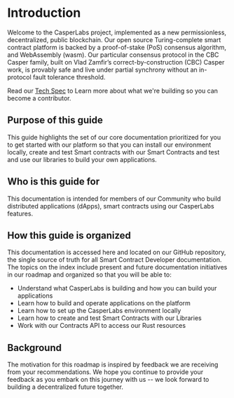 Introduction
============

Welcome to the CasperLabs project, implemented as a new permissionless, decentralized, public blockchain. Our open source Turing-complete smart contract platform is backed by a proof-of-stake (PoS) consensus algorithm, and WebAssembly (wasm). Our particular consensus protocol in the CBC Casper family, built on Vlad Zamfir’s correct-by-construction (CBC) Casper work, is provably safe and live under partial synchrony without an in-protocol fault tolerance threshold.

Read our [Tech Spec](https://techspec.casperlabs.io/en/latest/) to Learn more about what we're building so you can become a contributor.

## Purpose of this guide

This guide highlights the set of our core documentation prioritized for you to get started with our platform so that you can install our environment locally, create and test Smart contracts with our Smart Contracts and test and use our libraries to build your own applications.

## Who is this guide for
This documentation is intended for members of our Community who build distributed applications (dApps), smart contracts using our CasperLabs features.

## How this guide is organized

This documentation is accessed here and located on our GitHub repository, the single source of truth for all Smart Contract Developer documentation. The topics on the index include present and future documentation initiatives in our roadmap and organized so that you will be able to:

- Understand what CasperLabs is building and how you can build your applications
- Learn how to build and operate applications on the platform
- Learn how to set up the CasperLabs environment locally
- Learn how to create and test Smart Contracts with our Libraries
- Work with our Contracts API to access our Rust resources


## Background
The motivation for this roadmap is inspired by feedback we are receiving from your recommendations. We hope you continue to provide your feedback as you embark on this journey with us -- we look forward to building a decentralized future together.